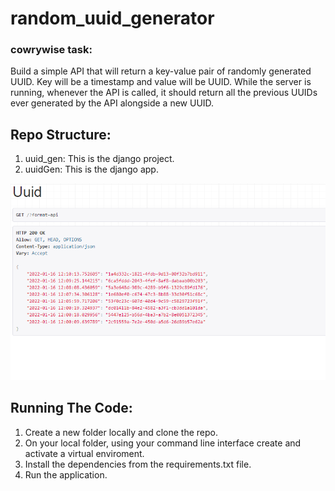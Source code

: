 # random_uuid_generator
### cowrywise task:
Build a simple API that will return a key-value pair of randomly generated UUID. Key will be a timestamp and value will be UUID. While the server is running, 
whenever the API is called, it should return all the previous UUIDs ever generated by the API alongside a new UUID.

## Repo Structure:
1) uuid_gen: This is the django project.
2) uuidGen: This is the django app.

![API Output](image/image_1.png)

## Running The Code:
1) Create a new folder locally and clone the repo.
2) On your local folder, using your command line interface create and activate a virtual enviroment.
3) Install the dependencies from the requirements.txt file.
4) Run the application.




